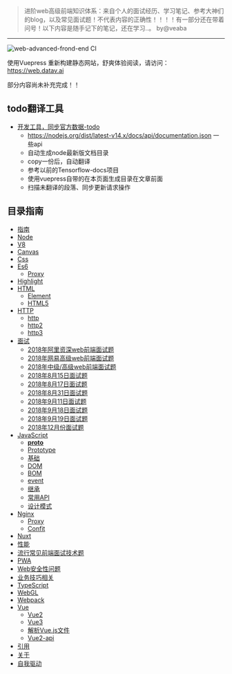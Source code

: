 
> 进阶web高级前端知识体系：来自个人的面试经历、学习笔记、参考大神们的blog，以及常见面试题！不代表内容的正确性！！！！有一部分还在带着问号！以下内容是随手记下的笔记，还在学习..。 by@veaba
-----------------------------------------------------------------

![web-advanced-frond-end CI](https://github.com/veaba/web-advanced-frond-end/workflows/web-advanced-frond-end%20CI/badge.svg)


使用Vuepress 重新构建静态网站，舒爽体验阅读，请访问：https://web.datav.ai

部分内容尚未补充完成！！

## todo翻译工具

- [开发工具，同步官方数据-todo]()
  - https://nodejs.org/dist/latest-v14.x/docs/api/documentation.json 一些api
  - 自动生成node最新版文档目录
  - copy一份后，自动翻译
  - 参考以前的Tensorflow-docs项目
  - 使用vuepress自带的在本页面生成目录在文章前面
  - 扫描未翻译的段落、同步更新请求操作

## 目录指南

- [指南](https://web.datav.ai/guide/)
- [Node](https://web.datav.ai/node/)
- [V8](https://web.datav.ai/v8/)
- [Canvas](/canvas/)
- [Css](https://web.datav.ai/css/)
- [Es6](https://web.datav.ai/es6/)
    - [Proxy](https://web.datav.ai/es6/proxy/)
- [Highlight](https://web.datav.ai/highlight/)
- [HTML](https://web.datav.ai/html/)
    - [Element](https://web.datav.ai/html/element/)
    - [HTML5](https://web.datav.ai/html/html5/)
- [HTTP](https://web.datav.ai/http/)
    - [http](https://web.datav.ai/http/)
    - [http2](https://web.datav.ai/http2/)
    - [http3](https://web.datav.ai/http3/)
- [面试](https://web.datav.ai/interview/)
    - [2018年阿里资深web前端面试题](https://web.datav.ai/interview/2018alibaba-senior-web/)
    - [2018年网易高级web前端面试题](https://web.datav.ai/interview/2018netease-high-web/)
    - [2018年中级/高级web前端面试题](https://web.datav.aiinterview/interview/2018other-mid-high-web/)
    - [2018年8月15日面试题](https://web.datav.ai/interview2018-8-15-interview-web/)
    - [2018年8月17日面试题](https://web.datav.ai/interview/2018-8-17-interview-web/)
    - [2018年8月31日面试题](https://web.datav.ai/interview/2018-8-31-interview-web/)
    - [2018年9月11日面试题](https://web.datav.ai/interview/2018-9-11-interview-web/)
    - [2018年9月18日面试题](https://web.datav.ai/interview/2018-9-18-interview-web/)
    - [2018年9月19日面试题](https://web.datav.ai/interview/2018-9-19-interview-web/)
    - [2018年12月份面试题](https://web.datav.ai/interview/2018-12-interview-web/)
- [JavaScript](https://web.datav.ai/javascript/)
    - [__proto__](https://web.datav.ai/javascript/__proto__/)
    - [Prototype](https://web.datav.ai/javascript/prototype/)
    - [基础](https://web.datav.ai/javascript/base/)
    - [DOM](https://web.datav.ai/javascript/dom/)
    - [BOM](https://web.datav.ai/javascript/bom/)
    - [event](https://web.datav.ai/javascript/event/)
    - [继承](https://web.datav.ai/javascript/inherit/)
    - [常用API](https://web.datav.ai/javascript/common-use-api/)
    - [设计模式](https://web.datav.ai/javascript/design-mode/)
- [Nginx](https://web.datav.ai/nginx/)
    - [Proxy](https://web.datav.ai/nginx/proxy/)
    - [Confit](https://web.datav.ai/nginx/proxy/)
- [Nuxt](https://web.datav.ai/nuxt/)
- [性能](https://web.datav.ai/performance/) 
- [流行常见前端面试技术题](https://web.datav.ai/pop/)
- [PWA](https://web.datav.ai/pwa/)
- [Web安全性问题](https://web.datav.ai/security/)
- [业务技巧相关](https://web.datav.ai/skill/)
- [TypeScript](https://web.datav.ai/typescript/)
- [WebGL](https://web.datav.ai/webgl/)
- [Webpack](https://web.datav.ai/webpack/)
- [Vue](https://web.datav.ai/vue/)
    - [Vue2](https://web.datav.ai/vue/vue2/)
    - [Vue3](https://web.datav.ai/vue/vue3/)
    - [解析Vue.js文件](https://web.datav.ai/vue/parser-vue/)
    - [Vue2-api](https://web.datav.ai/vue/vue2-api/)
- [引用](https://web.datav.ai/reference/)
- [关于](https://web.datav.ai/about/)
- [自我驱动](https://web.datav.ai/self/)


